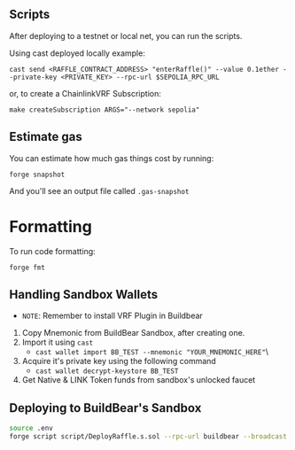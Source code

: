 ## Scripts

After deploying to a testnet or local net, you can run the scripts.

Using cast deployed locally example:

```
cast send <RAFFLE_CONTRACT_ADDRESS> "enterRaffle()" --value 0.1ether --private-key <PRIVATE_KEY> --rpc-url $SEPOLIA_RPC_URL
```

or, to create a ChainlinkVRF Subscription:

```
make createSubscription ARGS="--network sepolia"
```

## Estimate gas

You can estimate how much gas things cost by running:

```
forge snapshot
```

And you'll see an output file called `.gas-snapshot`

# Formatting

To run code formatting:

```
forge fmt
```

## Handling Sandbox Wallets

- `NOTE`: Remember to install VRF Plugin in Buildbear

1. Copy Mnemonic from BuildBear Sandbox, after creating one.
2. Import it using `cast`
   - `cast wallet import BB_TEST --mnemonic "YOUR_MNEMONIC_HERE"`\
3. Acquire it's private key using the following command
   - `cast wallet decrypt-keystore BB_TEST`
4. Get Native & LINK Token funds from sandbox's unlocked faucet

## Deploying to BuildBear's Sandbox

```bash
source .env
forge script script/DeployRaffle.s.sol --rpc-url buildbear --broadcast --private-key $PRIVATE_KEY
```
